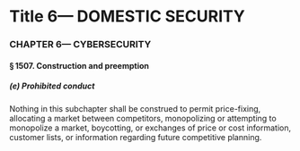 
# Title 6— DOMESTIC SECURITY
### CHAPTER 6— CYBERSECURITY
#### § 1507. Construction and preemption
##### (e) Prohibited conduct

Nothing in this subchapter shall be construed to permit price-fixing, allocating a market between competitors, monopolizing or attempting to monopolize a market, boycotting, or exchanges of price or cost information, customer lists, or information regarding future competitive planning.
